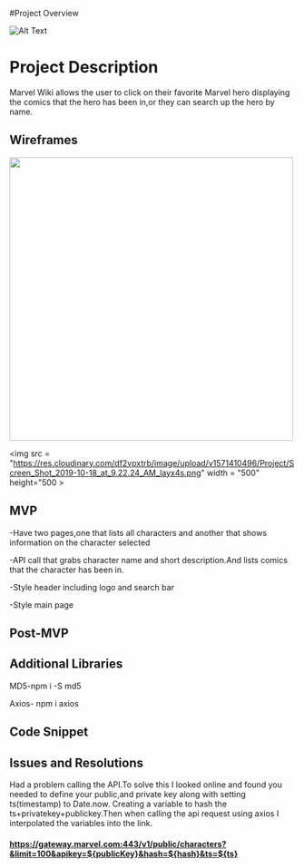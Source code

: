 #Project Overview


![Alt Text](http://giphygifs.s3.amazonaws.com/media/a2q1PYp4wPNW8/giphy.gif)

# Project Description
Marvel Wiki allows the user to click on their favorite Marvel hero displaying the comics that the hero has been in,or they can search up the hero by name.

## Wireframes

<img src="https://res.cloudinary.com/df2vpxtrb/image/upload/v1571410494/Project/Screen_Shot_2019-10-18_at_9.21.55_AM_jjocbs.png" width = "500" height="500">

<img src = "https://res.cloudinary.com/df2vpxtrb/image/upload/v1571410496/Project/Screen_Shot_2019-10-18_at_9.22.24_AM_layx4s.png" width = "500" height="500 >
## MVP

-Have two pages,one that lists all characters and another that shows information on the character selected

-API call that grabs character name and short description.And lists comics that the character has been in.

-Style header including logo and search bar

-Style main page 




## Post-MVP

## Additional Libraries
MD5-npm i -S md5

Axios- npm i axios



## Code Snippet

## Issues and Resolutions
Had a problem calling the API.To solve this I looked online and found you needed to define your public,and private key along with setting ts(timestamp) to Date.now. Creating a variable to hash the ts+privatekey+publickey.Then when calling the api request using axios I interpolated the variables into the link. 
#### https://gateway.marvel.com:443/v1/public/characters?&limit=100&apikey=${publicKey}&hash=${hash}&ts=${ts}